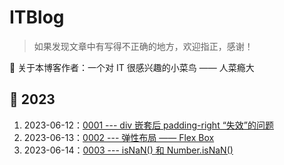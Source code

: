 # ITBlog

> 如果发现文章中有写得不正确的地方，欢迎指正，感谢！

👤 关于本博客作者：一个对 IT 很感兴趣的小菜鸟 —— 人菜瘾大

## 📅 2023
1. 2023-06-12：[0001 --- div 嵌套后 padding-right “失效”的问题](https://github.com/FantasticAiming/ITBlog/blob/main/Blog/0001---Nesting%20div-and-Padding-right-is-not-working.md)
2. 2023-06-13：[0002 --- 弹性布局 —— Flex Box](https://github.com/FantasticAiming/ITBlog/blob/main/Blog/0002---Flex-Box.md)
3. 2023-06-14：[0003 --- isNaN() 和 Number.isNaN()](https://github.com/FantasticAiming/ITBlog/blob/main/Blog/0003---isNaN()-and-Number.isNaN().md)
